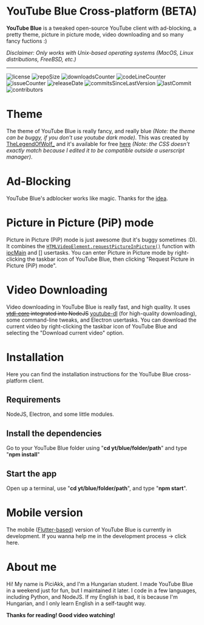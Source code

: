 # YouTube Blue Cross-platform (BETA) 

**YouTube Blue** is a tweaked open-source YouTube client with ad-blocking, a pretty theme, picture in picture mode, video downloading and so many fancy fuctions :)

*Disclaimer: Only works with Unix-based operating systems (MacOS, Linux distributions, FreeBSD, etc.)*

---
![license](https://img.shields.io/github/license/youtube-blue/youtube-blue-cross-platform?color=%23219fca)
![repoSize](https://img.shields.io/github/repo-size/youtube-blue/youtube-blue-cross-platform?color=%23219fca)
![downloadsCounter](https://img.shields.io/github/downloads/youtube-blue/youtube-blue-cross-platform/total?color=%23219fca)
![codeLineCounter](https://tokei.rs/b1/github/youtube-blue/youtube-blue-cross-platform?category=code)
![issueCounter](https://img.shields.io/github/issues-raw/youtube-blue/youtube-blue-cross-platform?color=%23219fca)
![releaseDate](https://img.shields.io/github/release-date/youtube-blue/youtube-blue-cross-platform?color=%23219fca)
![commitsSinceLastVersion](https://img.shields.io/github/commits-since/youtube-blue/youtube-blue-cross-platform/latest?color=%23219fca)
![lastCommit](https://img.shields.io/github/last-commit/youtube-blue/youtube-blue-cross-platform?color=%23219fca)
![contributors](https://img.shields.io/github/contributors/youtube-blue/youtube-blue-cross-platform?color=%23219fca)

# Theme

The theme of YouTube Blue is really fancy, and really blue *(Note: the theme can be buggy, if you don't use youtube dark mode)*. This was created by [TheLegendOfWolf_](https://userstyles.org/users/956934 "The UserStyles profile of TheLegendOfWolf_") and it's available for free [here](https://userstyles.org/styles/195233/blue-youtube-by-thelegendofwolf-3683) *(Note: the CSS doesn't exactly match because I edited it to be compatible outside a userscript manager)*.

# Ad-Blocking

YouTube Blue's adblocker works like magic. Thanks for the [idea](https://dev.to/penge/chrome-extension-that-skips-youtube-ads-steps-how-to-create-it-3ibp#3-how-skip-ad-works).

# Picture in Picture (PiP) mode

Picture in Picture (PiP) mode is just awesome (but it's buggy sometimes :D). It combines the [`HTMLVideoElement.requestPictureInPicture()`](https://developer.mozilla.org/en-US/docs/Web/API/HTMLVideoElement/requestPictureInPicture) function with [ipcMain](https://www.npmjs.com/package/find-process) and [] usertasks. You can enter Picture in Picture mode by right-clicking the taskbar icon of YouTube Blue, then clicking "Request Picture in Picture (PiP) mode".



# Video Downloading

Video downloading in YouTube Blue is really fast, and high quality. It uses ~~[ytdl-core](https://github.com/ytdl-org/youtube-dl) integrated into NodeJS~~ [youtube-dl](https://github.com/ytdl-org/youtube-dl) (for high-quality downloading), some command-line tweaks, and Electron usertasks. You can download the current video by right-clicking the taskbar icon of YouTube Blue and selecting the "Download current video" option.

# Installation

Here you can find the installation instructions for the YouTube Blue cross-platform client.

## Requirements

NodeJS, Electron, and some little modules.

## Install the dependencies

Go to your YouTube Blue folder using "**cd yt/blue/folder/path**" and type "**npm install**"

## Start the app

Open up a terminal, use "**cd yt/blue/folder/path**", and type "**npm start**".


# Mobile version

The mobile ([Flutter-based](https://flutter.dev)) version of YouTube Blue is currently in development. If you wanna help me in the development process -> click here.

# About me

Hi! My name is PiciAkk, and I'm a Hungarian student. I made YouTube Blue in a weekend just for fun, but I maintained it later. I code in a few languages, including Python, and NodeJS. If my English is bad, it is because I'm Hungarian, and I only learn English in a self-taught way.

**Thanks for reading! Good video watching!**
